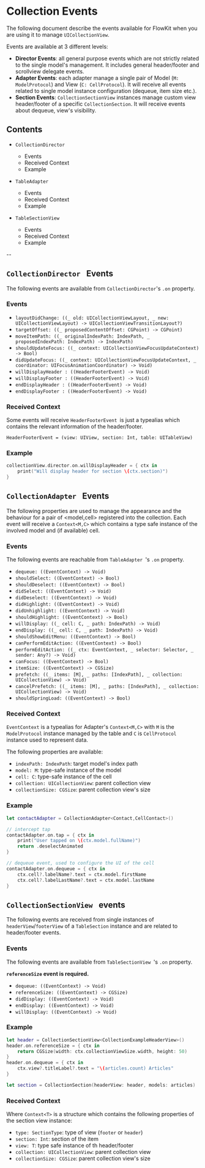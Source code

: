 # Collection Events

The following document describe the events available for FlowKit when you are using it to manage `UICollectionView`.

Events are available at 3 different levels:

- **Director Events**: all general purpose events which are not strictly related to the single model's management. It includes general header/footer and scrollview delegate events.
- **Adapter Events**: each adapter manage a single pair of Model (`M: ModelProtocol`) and View (`C: CellProtocol`). It will receive all events related to single model instance configuration (dequeue, item size etc.).
- **Section Events**: `CollectionSectionView` instances manage custom view header/footer of a specific `CollectionSection`. It will receive events about dequeue, view's visibility.

## Contents

- `CollectionDirector`
	- Events
	- Received Context
	- Example

- `TableAdapter`
	- Events
	- Received Context
	- Example

- `TableSectionView`
	- Events
	- Received Context
	- Example


--

## `CollectionDirector ` Events

The following events are available from `CollectionDirector`'s `.on` property.

### Events

- `layoutDidChange: ((_ old: UICollectionViewLayout, _ new: UICollectionViewLayout) -> UICollectionViewTransitionLayout?)`
- `targetOffset: ((_ proposedContentOffset: CGPoint) -> CGPoint)`
- `moveItemPath: ((_ originalIndexPath: IndexPath, _ proposedIndexPath: IndexPath) -> IndexPath)`
- `shouldUpdateFocus: ((_ context: UICollectionViewFocusUpdateContext) -> Bool)`
- `didUpdateFocus: ((_ context: UICollectionViewFocusUpdateContext, _ coordinator: UIFocusAnimationCoordinator) -> Void)`
- `willDisplayHeader : ((HeaderFooterEvent) -> Void)`
- `willDisplayFooter : ((HeaderFooterEvent) -> Void)`
- `endDisplayHeader : ((HeaderFooterEvent) -> Void)`
- `endDisplayFooter : ((HeaderFooterEvent) -> Void)`

### Received Context

Some events will receive
`HeaderFooterEvent `is just a typealias which contains the relevant information of the header/footer.

`HeaderFooterEvent = (view: UIView, section: Int, table: UITableView)`

### Example

```swift
collectionView.director.on.willDisplayHeader = { ctx in
	print("Will display header for section \(ctx.section)")
}
```

## `CollectionAdapter ` Events

The following properties are used to manage the appearance and the behaviour for a pair of <model,cell> registered into the collection.
Each event will receive a `Context<M,C>` which contains a type safe instance of the involved model and (if available) cell.

### Events

The following events are reachable from `TableAdapter `'s `.on` property.

- `dequeue: ((EventContext) -> Void)`
- `shouldSelect: ((EventContext) -> Bool)`
- `shouldDeselect: ((EventContext) -> Bool)`
- `didSelect: ((EventContext) -> Void)`
- `didDeselect: ((EventContext) -> Void)`
- `didHighlight: ((EventContext) -> Void)`
- `didUnhighlight: ((EventContext) -> Void)`
- `shouldHighlight: ((EventContext) -> Bool)`
- `willDisplay: ((_ cell: C, _ path: IndexPath) -> Void)`
- `endDisplay: ((_ cell: C, _ path: IndexPath) -> Void)`
- `shouldShowEditMenu: ((EventContext) -> Bool)`
- `canPerformEditAction: ((EventContext) -> Bool)`
- `performEditAction: ((_ ctx: EventContext, _ selector: Selector, _ sender: Any?) -> Void)`
- `canFocus: ((EventContext) -> Bool)`
- `itemSize: ((EventContext) -> CGSize)`
- `prefetch: ((_ items: [M], _ paths: [IndexPath], _ collection: UICollectionView) -> Void)`
- `cancelPrefetch: ((_ items: [M], _ paths: [IndexPath], _ collection: UICollectionView) -> Void)`
- `shouldSpringLoad: ((EventContext) -> Bool)`

### Received Context

`EventContext` is a typealias for Adapter's `Context<M,C>` with `M` is the `ModelProtocol` instance managed by the table and `C` is `CellProtocol` instance used to represent data.

The following properties are available:

- `indexPath: IndexPath`: target model's index path
- `model: M`: type-safe instance of the model
- `cell: C`: type-safe instance of the cell
- `collection: UICollectionView`: parent collection view
- `collectionSize: CGSize`: parent collection view's size

### Example

```swift
let contactAdapter = CollectionAdapter<Contact,CellContact>()

// intercept tap
contactAdapter.on.tap = { ctx in
	print("User tapped on \(ctx.model.fullName)")
	return .deselectAnimated
}

// dequeue event, used to configure the UI of the cell
contactAdapter.on.dequeue = { ctx in
	ctx.cell?.labelName?.text = ctx.model.firstName
	ctx.cell?.labelLastName?.text = ctx.model.lastName
}
```

## `CollectionSectionView ` events

The following events are received from single instances of `headerView`/`footerView` of a `TableSection` instance and are related to header/footer events.

### Events

The following events are available from `TableSectionView `'s `.on` property.

**`referenceSize` event is required.**

- `dequeue: ((EventContext) -> Void)`
- `referenceSize: ((EventContext) -> CGSize)`
- `didDisplay: ((EventContext) -> Void)`
- `endDisplay: ((EventContext) -> Void)`
- `willDisplay: ((EventContext) -> Void)`

### Example

```swift
let header = CollectionSectionView<CollectionExampleHeaderView>()
header.on.referenceSize = { ctx in
	return CGSize(width: ctx.collectionViewSize.width, height: 50)
}
header.on.dequeue = { ctx in
	ctx.view?.titleLabel?.text = "\(articles.count) Articles"
}

let section = CollectionSection(headerView: header, models: articles)
```

### Received Context

Where `Context<T>` is a structure which contains the following properties of the section view instance:

- `type: SectionType`: type of view (`footer` or `header`)
- `section: Int`: section of the item
- `view: T`: type safe instance of th header/footer
- `collection: UICollectionView`: parent collection view
- `collectionSize: CGSize`: parent collection view's size